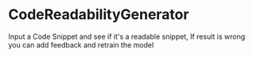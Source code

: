 # CodeReadabilityGenerator
 Input a Code Snippet and see if it's a readable snippet, If result is wrong you can add feedback and retrain the model
